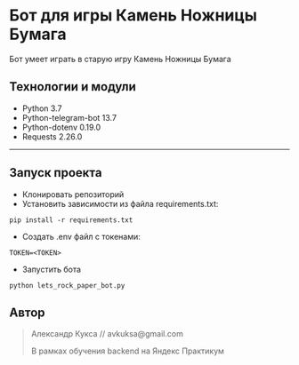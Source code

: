 # Бот для игры Камень Ножницы Бумага
Бот умеет играть в старую игру Камень Ножницы Бумага

## Технологии и модули
- Python 3.7
- Python-telegram-bot 13.7
- Python-dotenv 0.19.0
- Requests 2.26.0

---
## Запуск проекта
- Клонировать репозиторий
- Установить зависимости из файла requirements.txt:

``` 
pip install -r requirements.txt 
```

- Создать .env файл с токенами:

```
TOKEN=<TOKEN>
```

- Запустить бота

``` 
python lets_rock_paper_bot.py
```

## Автор
> <p>Александр Кукса // avkuksa@gmail.com</p>
> <p>В рамках обучения backend на Яндекс Практикум</p>